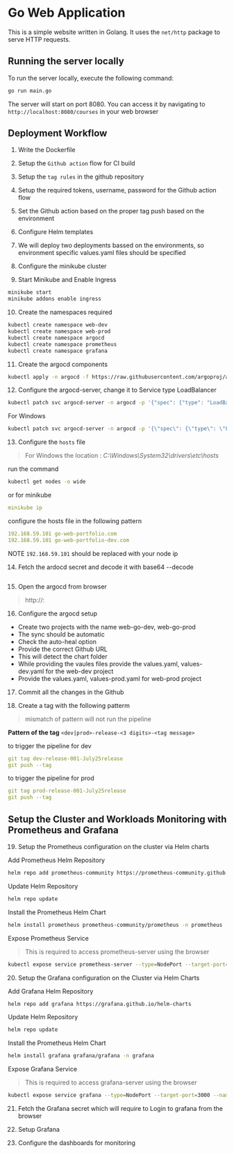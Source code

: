# Go Web Application

This is a simple website written in Golang. It uses the `net/http` package to serve HTTP requests.

## Running the server locally

To run the server locally, execute the following command:

```bash
go run main.go
```

The server will start on port 8080. You can access it by navigating to `http://localhost:8080/courses` in your web browser

## Deployment Workflow

1. Write the Dockerfile

2. Setup the `Github action` flow for CI build

3. Setup the `tag rules` in the github repository

4. Setup the required tokens, username, password for the Github action flow

5. Set the Github action based on the proper tag push based on the environment

6. Configure Helm templates

7. We will deploy two deployments bassed on the environments, so environment specific values.yaml files should be specified

8. Configure the minikube cluster

9. Start Minikube and Enable Ingress

```sh
minikube start
minikube addons enable ingress
```

10. Create the namespaces required

```sh
kubectl create namespace web-dev
kubectl create namespace web-prod
kubectl create namespace argocd
kubectl create namespace prometheus
kubectl create namespace grafana
```

11. Create the argocd components

```sh
kubectl apply -n argocd -f https://raw.githubusercontent.com/argoproj/argo-cd/stable/manifests/install.yaml
```

12. Configure the argocd-server, change it to Service type LoadBalancer

```sh
kubectl patch svc argocd-server -n argocd -p '{"spec": {"type": "LoadBalancer"}}'
```

For Windows

```sh
kubectl patch svc argocd-server -n argocd -p '{\"spec\": {\"type\": \"LoadBalancer\"}}'
```

13. Configure the `hosts` file
> For Windows the location : _C:\Windows\System32\drivers\etc\hosts_

run the command

```sh
kubectl get nodes -o wide
```

or for minikube

```yaml
minikube ip
```

configure the hosts file in the following pattern

```yaml
192.168.59.101 go-web-portfolio.com
192.168.59.101 go-web-portfolio-dev.com
```

NOTE `192.168.59.101` should be replaced with your node ip

14.  Fetch the ardocd secret and decode it with base64 --decode

```yaml

```

15. Open the argocd from browser
> http://<node ip>:<argocd service nodeport>

16. Configure the argocd setup

- Create two projects with the name web-go-dev, web-go-prod
- The sync should be automatic
- Check the auto-heal option
- Provide the correct Github URL
- This will detect the chart folder
- While providing the vaules files provide the values.yaml, values-dev.yaml for the web-dev project
- Provide the values.yaml, values-prod.yaml for web-prod project

17. Commit all the changes in the Github

18. Create a tag with the following patterm
> mismatch of pattern will not run the pipeline

**Pattern of the tag** `<dev|prod>-release-<3 digits>-<tag message>`

to trigger the pipeline for dev
```yaml
git tag dev-release-001-July25release
git push --tag
```

to trigger the pipeline for prod
```yaml
git tag prod-release-001-July25release
git push --tag
```

## Setup the Cluster and Workloads Monitoring with Prometheus and Grafana

19. Setup the Prometheus configuration on the cluster via Helm charts

Add Prometheus Helm Repository
```sh
helm repo add prometheus-community https://prometheus-community.github.io/helm-charts -n prometheus
```
Update Helm Repository
```sh
helm repo update
```
Install the Prometheus Helm Chart
```sh
helm install prometheus prometheus-community/prometheus -n prometheus
```
Expose Prometheus Service
> This is required to access prometheus-server using the browser
```sh
kubectl expose service prometheus-server --type=NodePort --target-port=9090 --name=prometheus-server-ext -n prometheus
```

20. Setup the Grafana configuration on the Cluster via Helm Charts

Add Grafana Helm Repository
```sh
helm repo add grafana https://grafana.github.io/helm-charts
```
Update Helm Repository
```sh
helm repo update
```
Install the Prometheus Helm Chart
```sh
helm install grafana grafana/grafana -n grafana
```
Expose Grafana Service
> This is required to access grafana-server using the browser
```sh
kubectl expose service grafana --type=NodePort --target-port=3000 --name=grafana-ext -n grafana
```

21. Fetch the Grafana secret which will require to Login to grafana from the browser

22. Setup Grafana

23. Configure the dashboards for monitoring